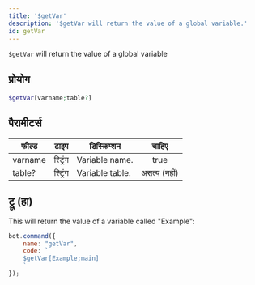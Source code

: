 ```yaml
---
title: '$getVar'
description: '$getVar will return the value of a global variable.'
id: getVar
---
```


`$getVar` will return the value of a global variable

## प्रोयोग

```php
$getVar[varname;table?]
```

## पैरामीटर्स

| फील्ड   | टाइप     | डिस्क्रिप्शन    |    चाहिए     |
| ------- | -------- | --------------- |:------------:|
| varname | स्ट्रिंग | Variable name.  |     true     |
| table?  | स्ट्रिंग | Variable table. | असत्य (नहीं) |

## ट्रू (हा)

This will return the value of a variable called "Example":

```javascript
bot.command({
    name: "getVar",
    code: `
    $getVar[Example;main]
    `
});
```